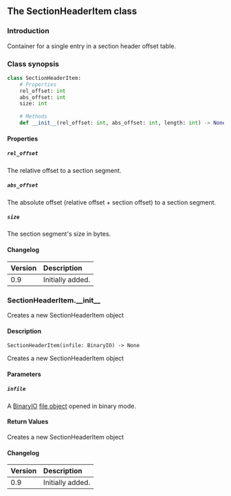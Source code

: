 ## The SectionHeaderItem class

### Introduction

Container for a single entry in a section header offset table.

### Class synopsis

```python
class SectionHeaderItem:
    # Properties
    rel_offset: int
    abs_offset: int
    size: int
    
    # Methods
    def __init__(rel_offset: int, abs_offset: int, length: int) -> None: pass
```

#### Properties

##### `rel_offset`

The relative offset to a section segment.

##### `abs_offset`

The absolute offset (relative offset + section offset) to a section segment.

##### `size`

The section segment's size in bytes.

#### Changelog

| Version | Description |
|:--|:--|
| 0.9 | Initially added. |

### SectionHeaderItem.\_\_init\_\_

Creates a new SectionHeaderItem object

#### Description

```
SectionHeaderItem(infile: BinaryIO) -> None
```

Creates a new SectionHeaderItem object

#### Parameters

##### `infile`

A [BinaryIO](https://docs.python.org/3/library/io.html#binary-i-o) [file object](https://docs.python.org/3/glossary.html#term-file-object) opened in binary mode.

#### Return Values

Creates a new SectionHeaderItem object

#### Changelog

| Version | Description |
|:--|:--|
| 0.9 | Initially added. |